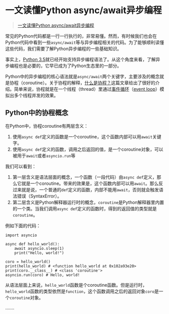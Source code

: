 # 一文读懂Python async/await异步编程

>[一文读懂Python async/await异步编程](https://zhuanlan.zhihu.com/p/698683843)

常见的Python代码都是一行一行执行的，非常易懂。然而，有时候我们也会在Python代码中看到一些`async/await`等与异步编程相关的代码。为了能够顺利读懂这些代码，我们需要了解Python异步编程的一些基础知识。

事实上，[Python 3.5](https://zhida.zhihu.com/search?content_id=243393276&content_type=Article&match_order=1&q=Python+3.5&zd_token=eyJhbGciOiJIUzI1NiIsInR5cCI6IkpXVCJ9.eyJpc3MiOiJ6aGlkYV9zZXJ2ZXIiLCJleHAiOjE3NTcwMDAwMzcsInEiOiJQeXRob24gMy41IiwiemhpZGFfc291cmNlIjoiZW50aXR5IiwiY29udGVudF9pZCI6MjQzMzkzMjc2LCJjb250ZW50X3R5cGUiOiJBcnRpY2xlIiwibWF0Y2hfb3JkZXIiOjEsInpkX3Rva2VuIjpudWxsfQ._zp-zweN70rO8F8MmlFRzMQbjcgHP_XiC34lFt9W45E&zhida_source=entity)就已经开始支持异步编程语法了。从这个角度来看，了解异步编程也是必要的，它早已成为了Python生态里的一部分。

Python中的异步编程的核心语法就是`async/await`两个关键字，主要涉及的概念就是协程（coroutine）。关于协程的解释，[什么是协程？](https://zhuanlan.zhihu.com/p/172471249)这篇文章给出了很好的介绍。简单来说，协程就是在一个线程（thread）里通过[事件循环](https://zhida.zhihu.com/search?content_id=243393276&content_type=Article&match_order=1&q=事件循环&zd_token=eyJhbGciOiJIUzI1NiIsInR5cCI6IkpXVCJ9.eyJpc3MiOiJ6aGlkYV9zZXJ2ZXIiLCJleHAiOjE3NTcwMDAwMzcsInEiOiLkuovku7blvqrnjq8iLCJ6aGlkYV9zb3VyY2UiOiJlbnRpdHkiLCJjb250ZW50X2lkIjoyNDMzOTMyNzYsImNvbnRlbnRfdHlwZSI6IkFydGljbGUiLCJtYXRjaF9vcmRlciI6MSwiemRfdG9rZW4iOm51bGx9.92mm5MWGlnF8EhMWmtm0q7Gr-SQOwtniX3suJ-WXdbo&zhida_source=entity)（[event loop](https://zhida.zhihu.com/search?content_id=243393276&content_type=Article&match_order=1&q=event+loop&zd_token=eyJhbGciOiJIUzI1NiIsInR5cCI6IkpXVCJ9.eyJpc3MiOiJ6aGlkYV9zZXJ2ZXIiLCJleHAiOjE3NTcwMDAwMzcsInEiOiJldmVudCBsb29wIiwiemhpZGFfc291cmNlIjoiZW50aXR5IiwiY29udGVudF9pZCI6MjQzMzkzMjc2LCJjb250ZW50X3R5cGUiOiJBcnRpY2xlIiwibWF0Y2hfb3JkZXIiOjEsInpkX3Rva2VuIjpudWxsfQ.GwT-poeXOsZn2pHg3hT04y8ULdBQNhwnRDPku6Rofi8&zhida_source=entity)）模拟出多个线程并发的效果。

## Python中的协程概念

在Python中，协程coroutine有两层含义：

1. 使用`async def`定义的函数是一个coroutine，这个函数内部可以用`await`关键字。
2. 使用`async def`定义的函数，调用之后返回的值，是一个coroutine对象，可以被用于`await`或者`asyncio.run`等

我们可以看到：

1. 第一层含义是语法层面的概念，一个函数（一段代码）由`async def`定义，那么它就是一个coroutine。带来的效果是，这个函数内部可以用`await`。那么反过来就是说，一个普通的`def`定义的函数，内部不能用`await`，否则就会触发语法错误（SyntaxError）。
2. 第二层含义是Python解释器运行时的概念，`coroutine`是Python解释器里内置的一个类。当我们调用`async def`定义的函数时，得到的返回值的类型就是`coroutine`。

例如下面的代码：

```text
import asyncio

async def hello_world():
    await asyncio.sleep(1)
    print("Hello, world!")

coro = hello_world()
print(hello_world) # <function hello_world at 0x102a93e20>
print(coro.__class__) # <class 'coroutine'>
asyncio.run(coro) # Hello, world!
```

从语法层面上来说，`hello_world`函数是个coroutine函数。但是运行时，`hello_world`函数的类型依然是`function`，这个函数调用之后的返回对象`coro`是一个`coroutine`对象。

.......